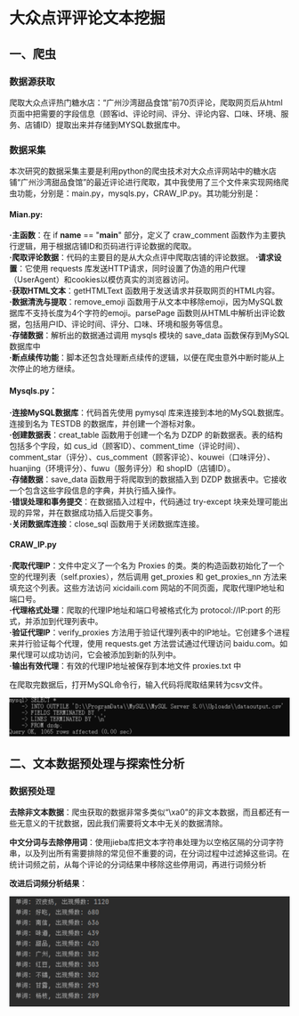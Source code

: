 # 大众点评评论文本挖掘


## 一、爬虫  

### 数据源获取  

爬取大众点评热门糖水店：“广州沙湾甜品食馆”前70页评论，爬取网页后从html页面中把需要的字段信息（顾客id、评论时间、评分、评论内容、口味、环境、服务、店铺ID）提取出来并存储到MYSQL数据库中。  

### 数据采集   

本次研究的数据采集主要是利用python的爬虫技术对大众点评网站中的糖水店铺“广州沙湾甜品食馆”的最近评论进行爬取，其中我使用了三个文件来实现网络爬虫功能，分别是：main.py，mysqls.py，CRAW_IP.py。其功能分别是：  
#### Mian.py:
**·主函数**：在 if __name__ == "__main__" 部分，定义了 craw_comment 函数作为主要执行逻辑，用于根据店铺ID和页码进行评论数据的爬取。  
**·爬取评论数据**：代码的主要目的是从大众点评中爬取店铺的评论数据。
**·请求设置**：它使用 requests 库发送HTTP请求，同时设置了伪造的用户代理（UserAgent）和cookies以模仿真实的浏览器访问。  
**·获取HTML文本**：getHTMLText 函数用于发送请求并获取网页的HTML内容。  
**·数据清洗与提取**：remove_emoji 函数用于从文本中移除emoji，因为MySQL数据库不支持长度为4个字符的emoji。parsePage 函数则从HTML中解析出评论数据，包括用户ID、评论时间、评分、口味、环境和服务等信息。  
**·存储数据**：解析出的数据通过调用 mysqls 模块的 save_data 函数保存到MySQL数据库中  
**·断点续传功能**：脚本还包含处理断点续传的逻辑，以便在爬虫意外中断时能从上次停止的地方继续。
#### Mysqls.py： 
**·连接MySQL数据库**：代码首先使用 pymysql 库来连接到本地的MySQL数据库。连接到名为 TESTDB 的数据库，并创建一个游标对象。  
**·创建数据表**：creat_table 函数用于创建一个名为 DZDP 的新数据表。表的结构包括多个字段，如 cus_id（顾客ID）、comment_time（评论时间）、comment_star（评分）、cus_comment（顾客评论）、kouwei（口味评分）、huanjing（环境评分）、fuwu（服务评分）和 shopID（店铺ID）。  
**·存储数据**：save_data 函数用于将爬取到的数据插入到 DZDP 数据表中。它接收一个包含这些字段信息的字典，并执行插入操作。  
**·错误处理和事务提交**：在数据插入过程中，代码通过 try-except 块来处理可能出现的异常，并在数据成功插入后提交事务。  
**·关闭数据库连接**：close_sql 函数用于关闭数据库连接。  
#### CRAW_IP.py
**·爬取代理IP**：文件中定义了一个名为 Proxies 的类。类的构造函数初始化了一个空的代理列表（self.proxies），然后调用 get_proxies 和 get_proxies_nn 方法来填充这个列表。这些方法访问 xicidaili.com 网站的不同页面，爬取代理IP地址和端口号。  
**·代理格式处理**：爬取的代理IP地址和端口号被格式化为 protocol://IP:port 的形式，并添加到代理列表中。  
**·验证代理IP**：verify_proxies 方法用于验证代理列表中的IP地址。它创建多个进程来并行验证每个代理，使用 requests.get 方法尝试通过代理访问 baidu.com。如果代理可以成功访问，它会被添加到新的队列中。  
**·输出有效代理**：有效的代理IP地址被保存到本地文件 proxies.txt 中  

在爬取完数据后，打开MySQL命令行，输入代码将爬取结果转为csv文件。
<div align="center">
  <img src=https://github.com/DontHeartMeGirl/images_for_README/blob/main/Mysql.png alt="登录界面图片">
</div>

## 二、文本数据预处理与探索性分析
### 数据预处理
 **去除非文本数据**：爬虫获取的数据非常多类似“\xa0”的非文本数据，而且都还有一些无意义的干扰数据，因此我们需要将文本中无关的数据清除。 
 
**中文分词与去除停用词**：使用jieba库把文本字符串处理为以空格区隔的分词字符串，以及列出所有需要排除的常见但不重要的词，在分词过程中过滤掉这些词。在统计词频之前，从每个评论的分词结果中移除这些停用词，再进行词频分析
 
 **改进后词频分析结果**：
<div align="center">
  <img src=https://github.com/DontHeartMeGirl/images_for_README/blob/main/images/%E7%82%B9%E8%AF%84.png alt="登录界面图片">
</div>
 
